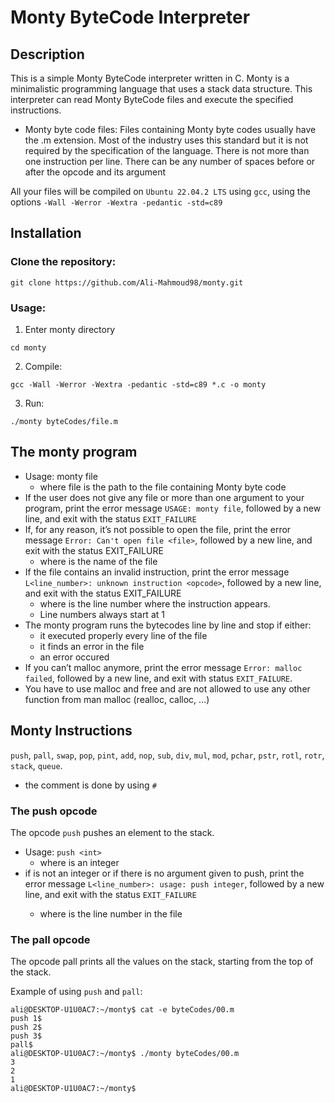 # Monty ByteCode Interpreter
## Description
This is a simple Monty ByteCode interpreter written in C. Monty is a minimalistic programming language that uses a stack data structure. This interpreter can read Monty ByteCode files and execute the specified instructions.

* Monty byte code files:
Files containing Monty byte codes usually have the .m extension. Most of the industry uses this standard but it is not required by the specification of the language. There is not more than one instruction per line. There can be any number of spaces before or after the opcode and its argument

All your files will be compiled on `Ubuntu 22.04.2 LTS` using `gcc`, using the options `-Wall -Werror -Wextra -pedantic -std=c89`

## Installation
### Clone the repository:
```
git clone https://github.com/Ali-Mahmoud98/monty.git
```
### Usage:
1. Enter monty directory
```
cd monty
```
2. Compile:
```
gcc -Wall -Werror -Wextra -pedantic -std=c89 *.c -o monty
```
3. Run:
```
./monty byteCodes/file.m
```

## The monty program
* Usage: monty file
    * where file is the path to the file containing Monty byte code
* If the user does not give any file or more than one argument to your program, print the error message `USAGE: monty file`, followed by a new line, and exit with the status `EXIT_FAILURE`
* If, for any reason, it’s not possible to open the file, print the error message `Error: Can't open file <file>`, followed by a new line, and exit with the status EXIT_FAILURE
    * where <file> is the name of the file
* If the file contains an invalid instruction, print the error message `L<line_number>: unknown instruction <opcode>`, followed by a new line, and exit with the status EXIT_FAILURE
    * where is the line number where the instruction appears.
    * Line numbers always start at 1
* The monty program runs the bytecodes line by line and stop if either:
    * it executed properly every line of the file
    * it finds an error in the file
    * an error occured
* If you can’t malloc anymore, print the error message `Error: malloc failed`, followed by a new line, and exit with status `EXIT_FAILURE`.
* You have to use malloc and free and are not allowed to use any other function from man malloc (realloc, calloc, …)

## Monty Instructions
`push`, `pall`, `swap`, `pop`, `pint`, `add`, `nop`, `sub`, `div`, `mul`, `mod`, `pchar`, `pstr`, `rotl`, `rotr`, `stack`, `queue`.
* the comment is done by using `#`
### The push opcode
The opcode `push` pushes an element to the stack.
* Usage: `push <int>`
    * where <int> is an integer
* if <int> is not an integer or if there is no argument given to push, print the error message `L<line_number>: usage: push integer`, followed by a new line, and exit with the status `EXIT_FAILURE`
    * where is the line number in the file
### The pall opcode
The opcode pall prints all the values on the stack, starting from the top of the stack.

Example of using `push` and `pall`:
```
ali@DESKTOP-U1U0AC7:~/monty$ cat -e byteCodes/00.m
push 1$
push 2$
push 3$
pall$
ali@DESKTOP-U1U0AC7:~/monty$ ./monty byteCodes/00.m
3
2
1
ali@DESKTOP-U1U0AC7:~/monty$
```
